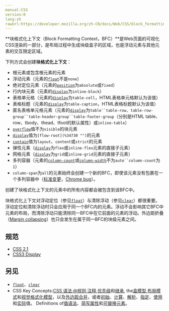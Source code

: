 ```yaml
---
manual:CSS
version:0
lang:zh
rawUrl:https://developer.mozilla.org/zh-CN/docs/Web/CSS/block_formatting_context
---
```










**块格式化上下文（Block Formatting Context，BFC）**是Web页面的可视化CSS渲染的一部分，是布局过程中生成块级盒子的区域，也是浮动元素与其他元素的交互限定区域。



下列方式会创建**块格式化上下文**：


* 根元素或包含根元素的元素
* 浮动元素（元素的[`float`](%27941 "此页面仍未被本地化, 期待您的翻译!")不是`none`）
* 绝对定位元素（元素的[`position`](%28133 "CSS position属性用于指定一个元素在文档中的定位方式。top，right，bottom 和 left 属性则决定了该元素的最终位置。")为`absolute`或`fixed`）
* 行内块元素（元素的[`display`](%27476 "display CSS属性指定用于元素的呈现框的类型。在 HTML 中，默认的 display 属性取决于 HTML 规范所描述的行为或浏览器/用户的默认样式表。在 XML中，其默认值为 inline。")为`inline-block`）
* 表格单元格（元素的[`display`](%27476 "display CSS属性指定用于元素的呈现框的类型。在 HTML 中，默认的 display 属性取决于 HTML 规范所描述的行为或浏览器/用户的默认样式表。在 XML中，其默认值为 inline。")为`table-cell`，HTML表格单元格默认为该值）
* 表格标题（元素的[`display`](%27476 "display CSS属性指定用于元素的呈现框的类型。在 HTML 中，默认的 display 属性取决于 HTML 规范所描述的行为或浏览器/用户的默认样式表。在 XML中，其默认值为 inline。")为`table-caption`，HTML表格标题默认为该值）
* 匿名表格单元格元素（元素的[`display`](%27476 "display CSS属性指定用于元素的呈现框的类型。在 HTML 中，默认的 display 属性取决于 HTML 规范所描述的行为或浏览器/用户的默认样式表。在 XML中，其默认值为 inline。")为`table``table-row`、`table-row-group``table-header-group``table-footer-group`（分别是HTML table、row、tbody、thead、tfoot的默认属性）或`inline-table`）
* [`overflow`](%28104 "overflow 属性指定当内容溢出其块级容器时,是否剪辑内容，显示滚动条或显示溢出的内容。")值不为`visible`的块元素
* [`display`](%27476 "display CSS属性指定用于元素的呈现框的类型。在 HTML 中，默认的 display 属性取决于 HTML 规范所描述的行为或浏览器/用户的默认样式表。在 XML中，其默认值为 inline。")值为`[flow-root](%34730 "")`的元素
* [`contain`](%34731 "contain 属性允许开发者声明当前元素和它的内容尽可能的独立于 DOM 树的其他部分。这使得浏览器在重新计算布局、样式、绘图或它们的组合的时候，只会影响到有限的 DOM 区域，而不是整个页面。")值为`layout`、`content`或`strict`的元素
* 弹性元素（[`display`](%27476 "display CSS属性指定用于元素的呈现框的类型。在 HTML 中，默认的 display 属性取决于 HTML 规范所描述的行为或浏览器/用户的默认样式表。在 XML中，其默认值为 inline。")为`flex`或`inline-flex`元素的直接子元素）
* 网格元素（[`display`](%27476 "display CSS属性指定用于元素的呈现框的类型。在 HTML 中，默认的 display 属性取决于 HTML 规范所描述的行为或浏览器/用户的默认样式表。在 XML中，其默认值为 inline。")为`grid`或`inline-grid`元素的直接子元素）
* 多列容器（元素的[`column-count`](%27890 "column-count CSS属性，描述元素的列数。")或[`column-width`](%27898 "column-width CSS属性建议一个最佳列宽。 列宽是在添加另一列之前列将成为最大宽度。")不为`auto``column-count`为`1`）
* `column-span`为`all`的元素始终会创建一个新的BFC，即使该元素没有包裹在一个多列容器中（[标准变更](%34732 "")，[Chrome bug](%34733 "")）。


创建了块格式化上下文的元素中的所有内容都会被包含到该BFC中。



块格式化上下文对浮动定位（参见[`float`](%27941 "此页面仍未被本地化, 期待您的翻译!")）与清除浮动（参见[`clear`](%27885 "clear CSS 属性指定一个元素是否可以在它之前的浮动元素旁边，或者必须向下移动(清除浮动) 在它的下面。clear 属性适用于浮动和非浮动元素。")）都很重要。浮动定位和清除浮动时只会应用于同一个BFC内的元素。浮动不会影响其它BFC中元素的布局，而清除浮动只能清除同一BFC中在它前面的元素的浮动。外边距折叠（[Margin collapsing](%30837 "")）也只会发生在属于同一BFC的块级元素之间。


## 规范<a name="Specifications"></a>

* [CSS 2.1](%34734 "")
* [CSS3 Display](%34735 "")

## 另见<a name="See_Also"></a>

* [`float`](%27941 "此页面仍未被本地化, 期待您的翻译!")、[`clear`](%27885 "clear CSS 属性指定一个元素是否可以在它之前的浮动元素旁边，或者必须向下移动(清除浮动) 在它的下面。clear 属性适用于浮动和非浮动元素。")
* CSS Key Concepts:[CSS 语法](%28294 "语法"),[@规则](%27793 "@规则"),[注释](%28295 "注释"),[优先级](%28298 "优先级")和[继承](%28299 "继承"), the[盒模型](%28362 "盒模型"),[布局模式](%28315 "CSS 布局模式")和[视觉格式化模型](%28314 "视觉格式化模型")，以及[外边距合并](%28312 "外边距合并")，或者[初始](%28302 "初始值")、[计算](%28304 "计算值")、[解析](%28307 "解析值")、[指定](%28303 "指定值")、[使用](%28305 "使用值")和[实际](%28306 "实际值")值。 Definitions of[值语法](%28363 "值定义语法")、[简写属性](%28300 "简写属性")和[可替换元素](%28311 "可替换元素")。







